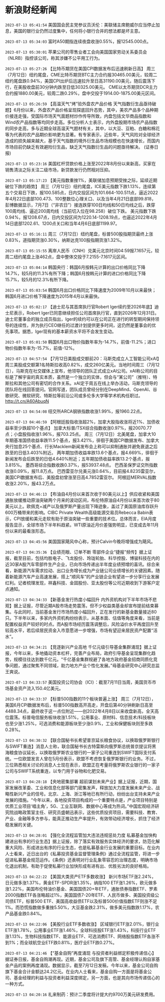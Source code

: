 # 新浪财经新闻
`2023-07-13 05:41:54` 美国国会民主党参议员沃伦：美联储主席鲍威尔应当停止加息，美国的银行业仍然过度集中，任何将小银行合并的想法都是坏主意。

`2023-07-13 05:34:03` 富时A50期指连续夜盘收涨0.55%，报12545.000点。

`2023-07-13 05:30:01` 苹果公司的零售业者工会向美国国家劳动关系委员会（NLRB）指控该公司，称其涉嫌不公平用工行为。

`2023-07-13 05:27:26` 【比特币期货在美国CPI数据发布后迅速刷新日高】
周三（7月12日）纽约尾盘，CME比特币期货BTC主力合约报30465.00美元，较周二纽约尾盘跌0.94%，美国CPI出炉后迅速拉升至日高31190.00美元，随后震荡下行，在美股收盘前30分钟内跌至日低30325.00美元。
CME以太币期货DCR主力合约报1880.00美元，较周二跌0.29%，盘中交投于1914.00-1875.00美元区间。

`2023-07-13 05:26:59` 【高温天气“烤”验外盘农产品价格 天气指数衍生品亟待破题】6月份以来，外盘农产品价格呈现探底回升态势，其中，美农产品多个品种期价接连走强，受国际市场天气面题材炒作传导所致，内盘包括文华商品指数和Wind农产品指数等均同步走高。多位分析人士表示，内外盘股期市场农产品指数的同步走高，多与近期全球高温天气题材有关，其中，以大豆、豆粕、白糖和棉花等为代表的农产品期价影响更为显著。有专家表示，近些年，天气风险对全球经济造成的损失越来越大，基于天气指数的境外衍生品市场规模也在快速增长，而国内市场目前仍缺乏有效避险衍生品，缺乏天气指数衍生品的问题亟待解决。 (证券日报)

`2023-07-13 05:23:16` 美国杠杆贷款价格上涨至2022年8月份以来新高，买家在销售清淡之际关注二级市场，新贷款发行仍然相对压抑。

`2023-07-13 05:17:23` 【美元指数重挫1%，美联储加息预期受挫之际，延续近期破位下跌的趋势】
周三（7月12日）纽约尾盘，ICE美元指数下跌1.13%，连续第五个交易日下跌，报100.585点，日内交投区间为101.664-100.511点，逼近2022年4月22日底部100.473、100整数位心理关口、以及当年4月21日底部99.818，彭博数据显示，7月7日（“非农日”）接连跌穿100日均线和50日均线之后，跌穿100周均线、逼近200周均线（当前切入位在98.258）破位下跌。
美元指数下跌0.94%，报1208.67点，日内交投区间为1220.14-1208.19点，也逼近2022年4月14日底部1202.61、1200点关口和当年4月6日底部1199.97。

`2023-07-13 05:16:11` 周三（7月12日）纽约尾盘，标普500股指期货最终上涨0.83%，道指期货涨0.30%，纳斯达克100股指期货涨1.32%。

`2023-07-13 05:15:55` 离岸人民币（CNH）兑美元北京时间04:59报7.1657元，较周二纽约尾盘上涨462点，盘中整体交投于7.2155-7.1617元区间。

`2023-07-13 05:04:14` 韩国央行：韩国6月按韩元计算的出口价格同比下降14.7%，较5月的11.3%有所下降；韩国6月按韩元计算的进口价格同比下降15.7%，较5月的12.3%有所下降。

`2023-07-13 05:03:54` 韩国6月出口价格同比下降速度为2009年10月以来最快；韩国6月进口价格下降速度为2015年4月以来最快。

`2023-07-13 05:02:17` 【迪士尼与其首席执行官Robert Iger续约至2026年底】迪士尼表示，Robert Iger已同意继续担任公司首席执行官，直到2026年12月31日。迪士尼董事会的独立成员指出，Iger的续约可以在公司正在进行的转型期间保持领导的连续性，并为执行CEO继任的过渡计划提供更多时间，这仍然是董事会的优先事项。据悉，Iger现有的基本薪资水平将不会发生变动。

`2023-07-13 05:01:50` 韩国6月出口物价指数年率为-14.7%，前值-11.2%；进口物价指数年率为-15.7%，前值-12%。

`2023-07-13 04:57:54` 【7月12日美股成交额前20：马斯克成立人工智能公司xAI】周三美股成交额第1名特斯拉收高0.82%，成交260亿美元。当地时间周三（7月12日），马斯克在社交媒体上宣布，他领导的团队正式成立xAI公司。xAI称公司的目标是了解宇宙的真实本质，虽然是一个独立的实体，但会与“某公司”（推特）、特斯拉和其他公司有密切的合作关系。xAI定于周五在线上举办活动，马斯克领导的团队将在线回答提问。官网写道，团队成员曾经分别在DeepMind、OpenAI、谷歌研究、微软研究、特斯拉等前沿公司或多伦多大学等学术机构任职过。http://t.cn/A60AbuqN

`2023-07-13 04:54:08` 纽交所ARCA钢铁指数收涨1.99%，报1960.22点。

`2023-07-13 04:46:59` 【阿根廷股指收涨超2%，加拿大股指收涨将近1%、加债收益率至少跌超10个基点】
加拿大标普/TSX综合指数收涨0.97%，报20070.77点；小盘股指收涨1.96%，报703.25点。
周三（7月12日）北美尾盘，加拿大10年期基准国债收益率跌11.5个基点，报3.421%，徘徊于美国CPI数据发布、加拿大央行加息25个基点、行长Macklem新闻发布会上称可以抑制通胀并避免衰退之后跌至的日低3.403%附近。
两年期加债收益率跌13.6个基点，报4.669%，徘徊于新闻发布会后跌至的日低4.640%附近；五年期加债收益率跌13.2个基点，报3.815%。
墨西哥综合指数收跌0.37%，报53937.48点。
巴西圣保罗证交所指数收涨0.09%，报11.8万点。
巴西雷亚尔兑美元涨0.64%，目前报4.8235雷亚尔，美国CPI数据发布后、美股盘初曾涨至日高4.7852雷亚尔。
阿根廷MERVAL指数收涨2.20%，报43.2万点。

`2023-07-13 04:46:13` 【布油自4月份以来首次收于80美元以上】供应收紧和美国通胀放缓推动原油突破两个月来的波动区间，布伦特原油自4月份以来首次收于80美元以上。欧佩克+减产以及俄罗斯产量出现下降迹象，盖过了美国原油库存跃升600万桶带来的影响。CIBC Private Wealth高级能源交易员Rebecca Babin表示，CPI放缓和美元走软有助于原油突破一些重要的技术位。总体而言，EIA月度报告显示，全球市场下半年料趋紧。WTI原油近月价差强势明显，已变成去年11月份以来的最看涨形态。

`2023-07-13 04:45:56` 美国国家飓风中心称，预计Calvin今晚将增强成为飓风。

`2023-07-13 04:35:36` 【业绩亮眼、订单不断 零部件企业“捷报”频传】据上证报，截至目前，包括均胜电子、飞龙股份、玲珑轮胎、科华控股、博骏科技在内的近30家A股汽车零部件生产企业，已向市场传递出半年度业绩预增的喜讯。综合来看，新能源汽车需求拉动、出口业务增长成为产业链公司业绩增长的关键因素。随着新能源汽车产业高速发展，搭上“顺风车”的产业链企业有望进一步分享行业发展红利。记者梳理发现，祥鑫科技、金固股份、亚太股份等公司近期收到下游客户定点通知。

`2023-07-13 04:34:33` 【新基金发行热度小幅回升 内外资机构对下半年市场不悲观】据上证报，尽管近期A股市场走势震荡，但不少权益类基金却宣布提前结束募集。与此同时，当前基金发行市场热度小幅回升，正在发行的新基金数量接近80只。下半年以来，多家内外资机构纷纷表示，从基本面、估值等角度来看，当前是配置权益资产较好的时点。而A股市场经历震荡调整后，风险溢价水平再度回升至较高水平，若后续居民资金入市意愿进一步增强，市场有望迎来居民资产配置“活水”。

`2023-07-13 04:34:21` 【竞逐新兴产业高地 千亿元级引导基金集群涌现】据上证报，今年以来，多地撬动资本杠杆，完善产业布局，政府引导基金呈现集群化趋势，规模往往达到数千亿元。“千亿基金集群规避了各地方政府基金招商同质化竞争问题，通过聚焦不同领域，助力地方产业个性化发展。”母基金研究中心研究总监王爽说。

`2023-07-13 04:33:57` 美国投资公司协会（ICI）：截至7月11日当周，美国货币市场基金资产流入150.4亿美元。

`2023-07-13 04:33:37` 【标普500指数的11个板块普遍上涨】 周三（7月12日），美国6月CPI数据发布后，标普500指数高开高走，开盘后第40分钟刷新日高至4488.34点，最终收于这一点位附近——创2022年4月8日以来收盘新高，全天高位震荡。标普电信服务板块收涨1.51%，公用事业、原材料、信息技术/科技板块也至少涨1.25%，可选消费和能源板块至少涨0.9%，工业和保健板块则至多跌0.28%。

`2023-07-13 04:30:32` 【联合国秘书长希望普京延长粮食协议，以换取俄罗斯银行与SWIFT重连】消息人士称，联合国秘书长古特雷斯向俄罗斯总统普京提议将黑海粮食协议延长，以换取俄罗斯农业银行的一家子公司重连到SWIFT国际支付系统。一位欧盟发言人曾在5月份表示，欧盟不考虑恢复俄罗斯银行的业务。不过，三位熟悉相关讨论的消息人士现在表示，欧盟正在考量将俄罗斯农业银行的一家子公司与SWIFT系统重连，以专门用于谷物和化肥交易。

`2023-07-13 04:28:18` 【央地密集部署 超前谋划未来产业】据上证报，近期，国家发展改革委、工业和信息化部等部门密集发声，释放加大力度发展未来产业、战略性新兴产业的信号。北京、上海、浙江等地已有所行动，纷纷出台支持未来产业发展的措施。“今年以来，各地投资项目构成的一个重要特点是，产业项目特别是优质工业项目‘唱主角’，5G、工业互联网、数据中心等成为热词。”中国宏观经济研究院战略政策室主任、研究员盛朝迅表示，这些优质投资项目，需要科技、教育、产业、金融等多方参与，能真正推动生产率提升，有效带动经济增长，抓住了经济稳发展的关键。

`2023-07-13 04:28:01` 【强化全流程监管加大违法违规惩处力度 私募基金加快构建进出有序的行业生态】据上证报，除了落实有效服务实体经济的要求，防范化解重大风险、形成进出有序的行业生态，也是私募基金行业发展的重要目标。在业内人士看来，近日出台的《私募投资基金监督管理条例》通过全流程监管，将进一步促进私募基金规范运作。《条例》还表明对行业乱象零容忍的治理态度，明确市场化退出机制，有助于促使私募行业加快形成有进有出、优胜劣汰的良好格局。

`2023-07-13 04:22:22` 【美国大类资产ETF多数收涨】 新兴市场ETF涨2.24%，日元做多涨1.37%，黄金ETF-SPDR涨1.35%，纳指100 ETF涨1.26%，欧元做多涨1.22%，美国布伦特油价基金、美国国债20+年ETF，通胀债券指数ETF、罗素2000指数ETF各涨略超过1%，美国国债7-20年ETF、人民币做多、美国投资级公司债ETF，标普500 ETF、美国高收益债ETF以及标普500价值指数ETF则涨不足1%。而恐慌指数做多重挫5.50%，大豆基金跌2.31%，做多美元指数跌1.17%，农产品基金跌0.84%。

`2023-07-13 04:22:06` 【美股行业ETF多数收涨】 区域银行ETF涨2.01%，银行业ETF涨1.78%，公用事业ETF涨1.46%，全球科技股ETF涨1.43%，科技行业ETF涨1.13%，生物科技指数ETF、能源业ETF、可选消费ETF、网络股指数ETF各涨不到1%；而全球航空业ETF跌0.81%，医疗业ETF跌0.27%。

`2023-07-13 04:21:46` 【“基金自购”再度涌现 与投资者利益绑定积极传递信心】据证券日报，基金自购潮再现。近期，基金公司及旗下高管、基金经理认购自家基金产品的案例再度涌现。数据显示，截至7月12日发稿，今年以来，基金公司自购旗下基金合计金额达24.2亿元。在业内人士看来，基金自购一方面是将基金公司、基金经理的利益与投资者利益深度绑定，另一方面，也是其向市场传递信心的一种方式。

`2023-07-13 04:20:16` 礼来制药：预计二季度将计提大约9700万美元研发费用。

